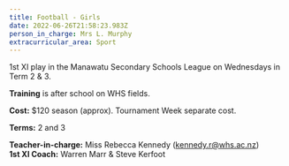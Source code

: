 ```yaml
---
title: Football - Girls
date: 2022-06-26T21:58:23.983Z
person_in_charge: Mrs L. Murphy
extracurricular_area: Sport
---
```

1st XI play in the Manawatu Secondary Schools League on Wednesdays in Term 2 & 3.

**Training** is after school on WHS fields.

**Cost:** $120 season (approx). Tournament Week separate cost.

**Terms:** 2 and 3

**Teacher-in-charge:**  Miss Rebecca Kennedy   (kennedy.r@whs.ac.nz)  
**1st XI Coach:** Warren Marr & Steve Kerfoot 
